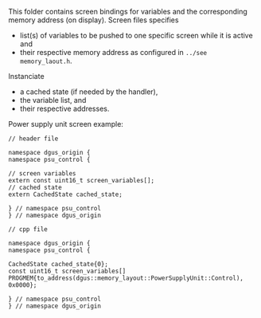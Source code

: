 This folder contains screen bindings for variables and the corresponding memory address (on display). 
Screen files specifies
* list(s) of variables to be pushed to one specific screen while it is active and 
* their respective memory address as configured in `../see memory_laout.h`.

Instanciate 
* a cached state (if needed by the handler),
* the variable list, and 
* their respective addresses.  

Power supply unit screen example: 
```
// header file

namespace dgus_origin {
namespace psu_control {

// screen variables
extern const uint16_t screen_variables[];
// cached state
extern CachedState cached_state;

} // namespace psu_control
} // namespace dgus_origin

// cpp file

namespace dgus_origin {
namespace psu_control {

CachedState cached_state{0};
const uint16_t screen_variables[] PROGMEM{to_address(dgus::memory_layout::PowerSupplyUnit::Control), 0x0000};

} // namespace psu_control
} // namespace dgus_origin

```